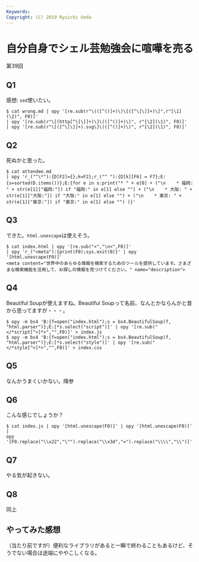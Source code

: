 ```yaml
---
Keywords: 
Copyright: (C) 2019 Ryuichi Ueda
---
```


# 自分自身でシェル芸勉強会に喧嘩を売る

第39回

## Q1

感想: `sed`使いたい。

```
$ cat wrong.md | opy '[re.sub(r"\(([^()]+)\)\[([^\[\]]+)\]",r"[\1](\2)", F0)]' 
| opy '[re.sub(r"\[(http[^\[\]]+)\]\(([^()]+)\)", r"[\2](\1)", F0)]' 
| opy '[re.sub(r"\[([^\[\]]+).svg\]\(([^()]+)\)", r"[\2](\1)", F0)]'
```


## Q2

死ぬかと思った。

```
$ cat attendee.md 
| opy 'r_("^\*"):{D[F2]={};k=F2};r_("^ "):{D[k][F6] = F7};E:{s=sorted(D.items())};E:{for e in s:print("* " + e[0] + ("\n    * 福岡: " + str(e[1]["福岡:"]) if "福岡:" in e[1] else "") + ("\n    * 大阪: " + str(e[1]["大阪:"]) if "大阪:" in e[1] else "") + ("\n    * 東京: " + str(e[1]["東京:"]) if "東京:" in e[1] else "") )}'
```


## Q3

できた。`html.unescape`は使えそう。

```
$ cat index.html | opy '[re.sub("<","\n<",F0)]' 
| opy 'r_("<meta"):{print(F0);sys.exit(0)}' | opy '[html.unescape(F0)]'
<meta content="世界中のあらゆる情報を検索するためのツールを提供しています。さまざまな検索機能を活用して、お探しの情報を見つけてください。" name="description">
```


## Q4

Beautiful Soupが使えますね。Beautiful Soupって名前、なんとかならんかと昔から思ってますが・・・。

```
$ opy -m bs4 'B:{f=open("index.html");s = bs4.BeautifulSoup(f, "html.parser")};E:[*s.select("script")]' | opy '[re.sub("</*script[^<]*>","",F0)]' > index.js
$ opy -m bs4 'B:{f=open("index.html");s = bs4.BeautifulSoup(f, "html.parser")};E:[*s.select("style")]' | opy '[re.sub("</*style[^<]*>","",F0)]' > index.css
```

## Q5

なんかうまくいかない。降参


## Q6

こんな感じでしょうか？

```
$ cat index.js | opy '[html.unescape(F0)]' | opy '[html.unescape(F0)]' |
opy '[F0.replace("\\x22","\"").replace("\\x3d","=").replace("\\\\","\\")]'
```

## Q7

やる気が起きない。

## Q8

同上


## やってみた感想

（当たり前ですが）便利なライブラリがあると一瞬で終わることもあるけど、そうでない場合は途端にややこしくなる。



